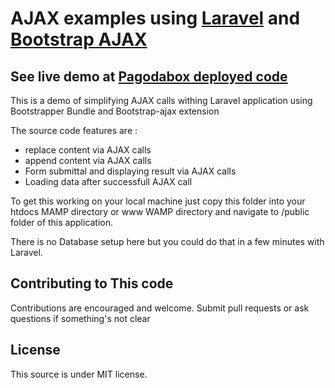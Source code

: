 # AJAX examples using [Laravel](http://laravel.com) and [Bootstrap AJAX](https://github.com/eldarion/bootstrap-ajax)

## See live demo at [Pagodabox deployed code](http://laravelajaxexample.gopagoda.com/)
This is a demo of simplifying AJAX calls withing Laravel application using Bootstrapper Bundle and Bootstrap-ajax extension 

The source code features are :
+ replace content via AJAX calls
+ append content via AJAX calls
+ Form submittal and displaying result via AJAX calls
+ Loading data after successfull AJAX call 

To get this working on your local machine just copy this folder into your htdocs MAMP directory or www WAMP directory and navigate to /public folder of this application.

There is no Database setup here but you could do that in a few minutes with Laravel.

## Contributing to This code

Contributions are encouraged and welcome. Submit pull requests or ask questions if something's not clear

## License

This source is under MIT license.
